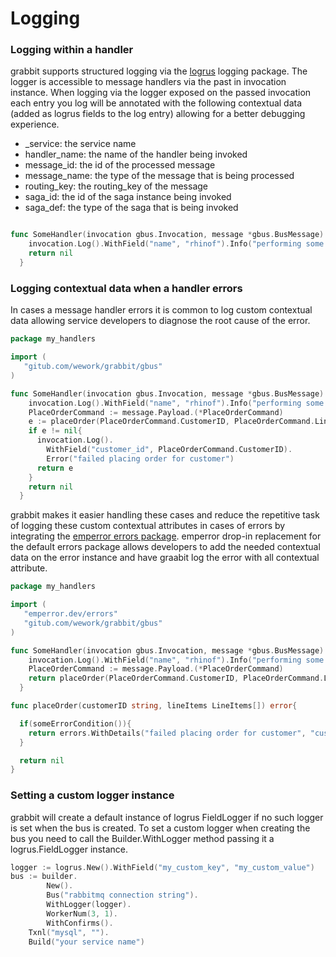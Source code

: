 # Logging

### Logging within a handler

grabbit supports structured logging via the [logrus](https://github.com/sirupsen/logrus) logging package.
The logger is accessible to message handlers via the past in invocation instance.
When logging via the logger exposed on the passed invocation each entry you log will be
annotated with the following contextual data (added as logrus fields to the log entry)
allowing for a better debugging experience.

- _service: the service name
- handler_name: the name of the handler being invoked
- message_id: the id of the processed message
- message_name: the type of the message that is being processed
- routing_key: the routing_key of the message
- saga_id: the id of the saga instance being invoked
- saga_def: the type of the saga that is being invoked 

```go

func SomeHandler(invocation gbus.Invocation, message *gbus.BusMessage) error{
    invocation.Log().WithField("name", "rhinof").Info("performing some business logic")
    return nil
  }

```
### Logging contextual data when a handler errors

In cases a message handler errors it is common to log custom contextual data allowing 
service developers to diagnose the root cause of the error.

```go
package my_handlers

import (
   "gitub.com/wework/grabbit/gbus"
)

func SomeHandler(invocation gbus.Invocation, message *gbus.BusMessage) error{
    invocation.Log().WithField("name", "rhinof").Info("performing some business logic")
    PlaceOrderCommand := message.Payload.(*PlaceOrderCommand)
    e := placeOrder(PlaceOrderCommand.CustomerID, PlaceOrderCommand.LineItems)
    if e != nil{
      invocation.Log().
        WithField("customer_id", PlaceOrderCommand.CustomerID).
        Error("failed placing order for customer")
      return e
    }
    return nil
  }
```
grabbit makes it easier handling these cases and reduce the repetitive task of logging
these custom contextual attributes in cases of errors by integrating the [emperror errors package](https://github.com/emperror/errors).
emperror drop-in replacement for the default errors package allows developers to add the needed contextual data on the error instance and have graabit log the error with all contextual attribute.

```go
package my_handlers

import (
   "emperror.dev/errors"
   "gitub.com/wework/grabbit/gbus"
)

func SomeHandler(invocation gbus.Invocation, message *gbus.BusMessage) error{
    invocation.Log().WithField("name", "rhinof").Info("performing some business logic")
    PlaceOrderCommand := message.Payload.(*PlaceOrderCommand)
    return placeOrder(PlaceOrderCommand.CustomerID, PlaceOrderCommand.LineItems)
  }

func placeOrder(customerID string, lineItems LineItems[]) error{

  if(someErrorCondition()){
    return errors.WithDetails("failed placing order for customer", "customer_id", customerID)
  }

  return nil
}

```



### Setting a custom logger instance

grabbit will create a default instance of logrus FieldLogger if no such logger is set when the bus is created.
To set a custom logger when creating the bus you need to call the Builder.WithLogger method passing it
a logrus.FieldLogger instance.

```go
logger := logrus.New().WithField("my_custom_key", "my_custom_value")
bus := builder.
		New().
		Bus("rabbitmq connection string").
		WithLogger(logger).
		WorkerNum(3, 1).
		WithConfirms().
    Txnl("mysql", "").
    Build("your service name")

```
